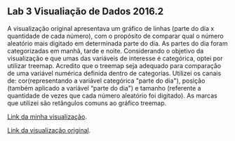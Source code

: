 ## Lab 3 Visualiação de Dados 2016.2

A visualização original apresentava um gráfico de linhas (parte do dia x quantidade de cada número), com o propósito de comparar qual o número aleatório mais digitado em determinada parte do dia. As partes do dia foram categorizadas em manhã, tarde e noite. Considerando o objetivo da visualização e que umas das variáveis de interesse é categórica, optei por utilizar treemap. Acredito que o treemap seja adequado para comparação de uma variável numérica definida dentro de categorias. Utilizei os canais de: cor(representando a variável categórica "parte do dia"), posição (também aplicado a variável “parte do dia") e tamanho (referente a quantidade de vezes que cada número aleatório foi digitado). As marcas que utilizei são retângulos comuns ao gráfico treemap.

[Link da minha visualização](https://diogoflorencio.github.io/Visualizacao-de-Dados-/lab3/index.html).

[Link da visualização original](https://bl.ocks.org/jordangba/raw/e2c80142781d1732c5b4cfe4db42ed52/). 